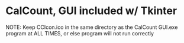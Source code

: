 # CalCount, GUI included w/ Tkinter


NOTE: Keep CCIcon.ico in the same directory as the CalCount GUI.exe program at ALL TIMES, or else program will not run correctly
